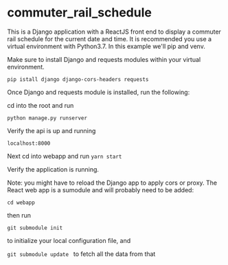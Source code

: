 # commuter_rail_schedule
This is a Django application with a ReactJS front end to display a commuter rail schedule for the current date and time.
It is recommended you use a virtual environment with Python3.7. In this example we'll pip and venv. 

Make sure to install Django and requests modules within your virtual environment.

`pip istall django django-cors-headers requests`

Once Django and requests module is installed, run the following:

cd into the root and run

`python manage.py runserver`

Verify the api is up and running

`localhost:8000`

Next cd into webapp and run 
`yarn start`

Verify the application is running.

Note: you might have to reload the Django app to apply cors or proxy.
The React web app is a sumodule and will probably need to be added:

`cd webapp` 

then run

`git submodule init` 

to initialize your local configuration file, and 

`git submodule update
`
 to fetch all the data from that